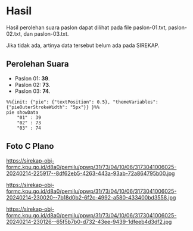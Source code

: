 # Hasil

Hasil perolehan suara paslon dapat dilihat pada file paslon-01.txt, paslon-02.txt, dan paslon-03.txt.

Jika tidak ada, artinya data tersebut belum ada pada SIREKAP.

## Perolehan Suara

 * Paslon 01: **39**.
 * Paslon 02: **73**.
 * Paslon 03: **74**.

```mermaid
%%{init: {"pie": {"textPosition": 0.5}, "themeVariables": {"pieOuterStrokeWidth": "5px"}} }%%
pie showData
    "01" : 39
    "02" : 73
    "03" : 74
```
## Foto C Plano

https://sirekap-obj-formc.kpu.go.id/d8a0/pemilu/ppwp/31/73/04/10/06/3173041006025-20240214-225917--8df62eb5-4263-443a-93ab-72a864795b00.jpg

https://sirekap-obj-formc.kpu.go.id/d8a0/pemilu/ppwp/31/73/04/10/06/3173041006025-20240214-230020--7b18d0b2-6f2c-4992-a580-433400bd3558.jpg

https://sirekap-obj-formc.kpu.go.id/d8a0/pemilu/ppwp/31/73/04/10/06/3173041006025-20240214-230126--65f5b7b0-d732-43ee-9439-1dfeeb4d3df2.jpg
